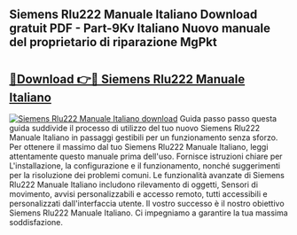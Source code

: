 ## Siemens Rlu222 Manuale Italiano Download gratuit PDF - Part-9Kv Italiano Nuovo manuale del proprietario di riparazione MgPkt

# <h2><a href="http://dfgrd19.blite.top/?on=Siemens+Rlu222+Manuale+Italiano">🔗Download 👉🔴 Siemens Rlu222 Manuale Italiano</a></h2>

[![Siemens Rlu222 Manuale Italiano download](https://i.imgur.com/lujVjoI.png)](http://dfgrd19.blite.top/?on=Siemens+Rlu222+Manuale+Italiano)
Guida passo passo questa guida suddivide il processo di utilizzo del tuo nuovo Siemens Rlu222 Manuale Italiano in passaggi gestibili per un funzionamento senza sforzo. Per ottenere il massimo dal tuo Siemens Rlu222 Manuale Italiano, leggi attentamente questo manuale prima dell'uso. Fornisce istruzioni chiare per L'installazione, la configurazione e il funzionamento, nonché suggerimenti per la risoluzione dei problemi comuni. Le funzionalità avanzate di Siemens Rlu222 Manuale Italiano includono rilevamento di oggetti, Sensori di movimento, avvisi personalizzabili e accesso remoto, tutti accessibili e personalizzati dall'interfaccia utente. Il vostro successo è il nostro obiettivo Siemens Rlu222 Manuale Italiano. Ci impegniamo a garantire la tua massima soddisfazione.
